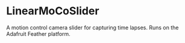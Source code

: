 # LinearMoCoSlider
A motion control camera slider for capturing time lapses. Runs on the Adafruit Feather platform. 
